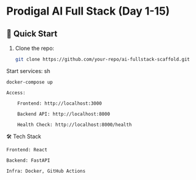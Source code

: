 # Prodigal AI Full Stack (Day 1-15)

## 🚀 Quick Start
1. Clone the repo:
   ```sh
   git clone https://github.com/your-repo/ai-fullstack-scaffold.git

Start services:
sh

    docker-compose up

    Access:

        Frontend: http://localhost:3000

        Backend API: http://localhost:8000

        Health Check: http://localhost:8000/health

🛠️ Tech Stack

    Frontend: React

    Backend: FastAPI

    Infra: Docker, GitHub Actions